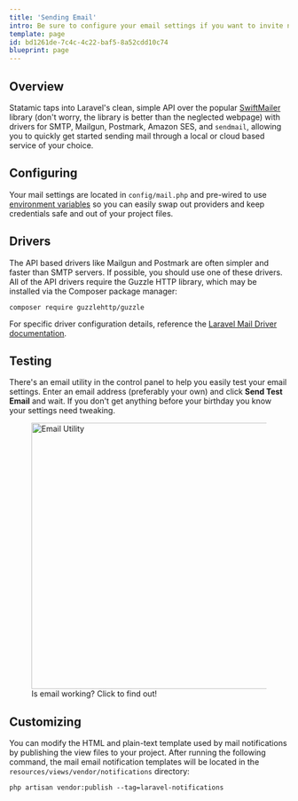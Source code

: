 ```yaml
---
title: 'Sending Email'
intro: Be sure to configure your email settings if you want to invite new users, send password resets, and receive form submission notifications. There's even an adorable little test utility in the control panel to help you with a double-check.
template: page
id: bd1261de-7c4c-4c22-baf5-8a52cdd10c74
blueprint: page
---
```

## Overview

Statamic taps into Laravel's clean, simple API over the popular [SwiftMailer][swiftmailer] library (don't worry, the library is better than the neglected webpage) with drivers for SMTP, Mailgun, Postmark, Amazon SES, and `sendmail`, allowing you to quickly get started sending mail through a local or cloud based service of your choice.

## Configuring

Your mail settings are located in `config/mail.php` and pre-wired to use [environment variables](/configuration#environment-variables) so you can easily swap out providers and keep credentials safe and out of your project files.


## Drivers

The API based drivers like Mailgun and Postmark are often simpler and faster than SMTP servers. If possible, you should use one of these drivers. All of the API drivers require the Guzzle HTTP library, which may be installed via the Composer package manager:

``` shell
composer require guzzlehttp/guzzle
```

For specific driver configuration details, reference the [Laravel Mail Driver documentation](https://laravel.com/docs/mail#driver-prerequisites).

## Testing

There's an email utility in the control panel to help you easily test your email settings. Enter an email address (preferably your own) and click **Send Test Email** and wait. If you don't get anything before your birthday you know your settings need tweaking.

<figure>
    <img src="/img/email-utility.png" alt="Email Utility" width="480">
    <figcaption>Is email working? Click to find out!</figcaption>
</figure>

## Customizing

You can modify the HTML and plain-text template used by mail notifications by publishing the view files to your project. After running the following command, the mail email notification templates will be located in the `resources/views/vendor/notifications` directory:

``` shell
php artisan vendor:publish --tag=laravel-notifications
```




[swiftmailer]: https://swiftmailer.symfony.com
